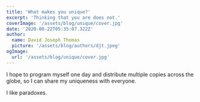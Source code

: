 ```yaml
---
title: 'What makes you unique?'
excerpt: 'Thinking that you are does not.'
coverImage: '/assets/blog/unique/cover.jpg'
date: '2020-08-22T05:35:07.322Z'
author:
  name: David Joseph Thomas
  picture: '/assets/blog/authors/djt.jpeg'
ogImage:
  url: '/assets/blog/unique/cover.jpg'
---
```


I hope to program myself one day and distribute multiple copies across the globe, so I can share my uniqueness with everyone.

I like paradoxes.
